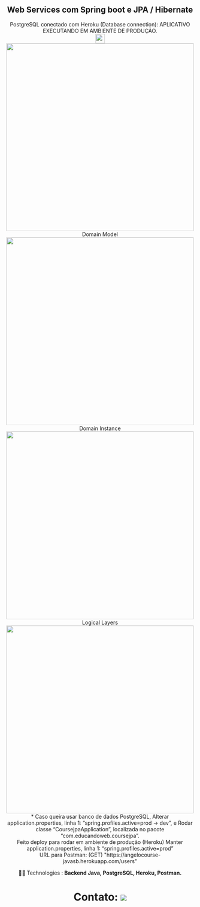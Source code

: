 <div align="center">
 <h2>Web Services com Spring boot e JPA / Hibernate </h2>
PostgreSQL conectado com Heroku (Database connection):
APLICATIVO EXECUTANDO EM AMBIENTE DE PRODUÇÃO.</h1>
</div>
<div align="center">
<img src="https://img.shields.io/badge/-JAVA-CB3837?style=flat-square&logo=java&logoColor=white" height="25"/>
</div>
<div align="center">
<img src="https://user-images.githubusercontent.com/82176039/153296183-c98812b7-0fbc-4373-8d68-544329290461.png" width="500px" /> 
</div>

<div align="center">
Domain Model</h2>
</div>

<div align="center">
<img src="https://user-images.githubusercontent.com/82176039/153298285-478f16b4-d5d1-46cf-8f58-c62c405edcc8.png" width="500px" /> 
</div>

<div align="center">
Domain Instance</h2>
</div>

<div align="center">
<img src="https://user-images.githubusercontent.com/82176039/153298792-c248889c-b020-4e9b-ae5d-487e1b989179.png" width="500px" /> 
</div>

<div align="center">
Logical Layers</h2>
</div>

<div align="center">
<img src="https://user-images.githubusercontent.com/82176039/153299227-363723d0-bf46-4375-93a3-f31c75c19d89.png" width="500px" /> 
</div>


<div align="center">
* Caso queira usar banco de dados PostgreSQL, Alterar application.properties, linha 1:
 “spring.profiles.active=prod -> dev”, e Rodar classe “CoursejpaApplication”, localizada no pacote “com.educandoweb.coursejpa”.</h1>


</div>

<div align="center">
Feito deploy para rodar em ambiente de produção (Heroku)
Manter application.properties, linha 1: “spring.profiles.active=prod”</h1>
</div>

<div align="center">
URL para Postman: (GET) "https://angelocourse-javasb.herokuapp.com/users"</h1>
</div>

<p align="center">
  👩‍💻 Technologies : <strong>Backend Java, PostgreSQL, Heroku, Postman.</strong>
</p>

<div align="center">
 <h1>Contato: 
  <a href="https://www.linkedin.com/in/angelo-chiarella/" alt="Linkedin">
  <img src="https://img.shields.io/badge/-Linkedin-0e76a8?style=for-the-badge&logo=Linkedin&logoColor=white&link=https://www.linkedin.com/in/keidsonroby/" /></a>
  </h1>
</div>
